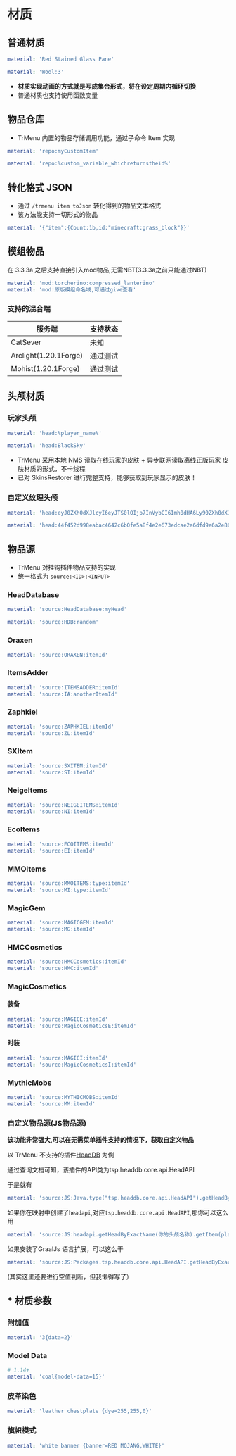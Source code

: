 # 材质

## 普通材质

```yaml
material: 'Red Stained Glass Pane'
```

```yaml
material: 'Wool:3'
```

* **材质实现动画的方式就是写成集合形式，将在设定周期内循环切换**
* 普通材质也支持使用函数变量

## 物品仓库

* TrMenu 内置的物品存储调用功能，通过子命令 Item 实现

```yaml
material: 'repo:myCustomItem'

material: 'repo:%custom_variable_whichreturnstheid%'
```

## 转化格式 JSON

* 通过 `/trmenu item toJson` 转化得到的物品文本格式
* 该方法能支持一切形式的物品

```yaml
material: '{"item":{Count:1b,id:"minecraft:grass_block"}}'
```

## 模组物品

在 3.3.3a 之后支持直接引入mod物品,无需NBT(3.3.3a之前只能通过NBT)

```yaml
material: 'mod:torcherino:compressed_lanterino'
material: 'mod:原版模组命名域,可通过give查看'
```

### 支持的混合端

| 服务端                   | 支持状态 |
| --------------------- | ---- |
| CatSever              | 未知   |
| Arclight(1.20.1Forge) | 通过测试 |
| Mohist(1.20.1Forge)   | 通过测试 |

## 头颅材质

### 玩家头颅

```yaml
material: 'head:%player_name%'

material: 'head:BlackSky'
```

* TrMenu 采用本地 NMS 读取在线玩家的皮肤 + 异步联网读取离线正版玩家 皮肤材质的形式，不卡线程
* 已对 SkinsRestorer 进行完整支持，能够获取到玩家显示的皮肤！

### 自定义纹理头颅

```yaml
material: 'head:eyJ0ZXh0dXJlcyI6eyJTS0lOIjp7InVybCI6Imh0dHA6Ly90ZXh0dXJlcy5taW5lY3JhZnQubmV0L3RleHR1cmUvNDRmNDUyZDk5OGVhYmFjNDY0MmM2YjBmZTVhOGY0ZTJlNjczZWRjYWUyYTZkZmQ5ZTZhMmU4NmU3ODZlZGFjMCJ9fX0='

material: 'head:44f452d998eabac4642c6b0fe5a8f4e2e673edcae2a6dfd9e6a2e86e786edac0'
```

## 物品源

* TrMenu 对挂钩插件物品支持的实现
* 统一格式为 `source:<ID>:<INPUT>`

### HeadDatabase

```yaml
material: 'source:HeadDatabase:myHead'

material: 'source:HDB:random'
```

### Oraxen

```yaml
material: 'source:ORAXEN:itemId'
```

### ItemsAdder

```yaml
material: 'source:ITEMSADDER:itemId'
material: 'source:IA:anotherItemId'
```

### Zaphkiel

```yaml
material: 'source:ZAPHKIEL:itemId'
material: 'source:ZL:itemId'
```

### SXItem

```yaml
material: 'source:SXITEM:itemId'
material: 'source:SI:itemId'
```

### NeigeItems

```yaml
material: 'source:NEIGEITEMS:itemId'
material: 'source:NI:itemId'
```

### EcoItems

```yaml
material: 'source:ECOITEMS:itemId'
material: 'source:EI:itemId'
```

### MMOItems

```yaml
material: 'source:MMOITEMS:type:itemId'
material: 'source:MI:type:itemId'
```

### MagicGem

```yaml
material: 'source:MAGICGEM:itemId'
material: 'source:MG:itemId'
```

### HMCCosmetics

```yaml
material: 'source:HMCCosmetics:itemId'
material: 'source:HMC:itemId'
```

### MagicCosmetics

#### 装备

```yaml
material: 'source:MAGICE:itemId'
material: 'source:MagicCosmeticsE:itemId'
```

#### 时装

```yaml
material: 'source:MAGICI:itemId'
material: 'source:MagicCosmeticsI:itemId'
```

### MythicMobs

```yaml
material: 'source:MYTHICMOBS:itemId'
material: 'source:MM:itemId'
```

### 自定义物品源(JS物品源)

**该功能非常强大,可以在无需菜单插件支持的情况下，获取自定义物品**

以 TrMenu 不支持的插件[HeadDB](https://github.com/TheSilentPro/HeadDB) 为例

通过查询文档可知，该插件的API类为tsp.headdb.core.api.HeadAPI

于是就有

```yaml
material: 'source:JS:Java.type("tsp.headdb.core.api.HeadAPI").getHeadByExactName(你的头颅名称).getItem(player)
```

如果你在映射中创建了`headapi`,对应`tsp.headdb.core.api.HeadAPI`,那你可以这么用

```yaml
material: 'source:JS:headapi.getHeadByExactName(你的头颅名称).getItem(player)
```

如果安装了GraalJs 语言扩展，可以这么干

```yaml
material: 'source:JS:Packages.tsp.headdb.core.api.HeadAPI.getHeadByExactName(你的头颅名称).getItem(player)
```

(其实这里还要进行空值判断，但我懒得写了）

## \* 材质参数

### 附加值

```yaml
material: '3{data=2}'
```

### Model Data

```yaml
# 1.14+
material: 'coal{model-data=15}'
```

### 皮革染色

```yaml
material: 'leather chestplate {dye=255,255,0}'
```

### 旗帜模式

```yaml
material: 'white banner {banner=RED MOJANG,WHITE}'
```
